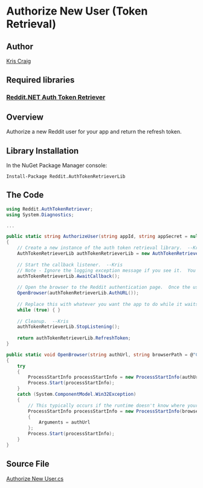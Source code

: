 # Authorize New User (Token Retrieval)

## Author

[Kris Craig](../../../docs/contributors/Kris%20Craig.md)

## Required libraries

### [Reddit.NET Auth Token Retriever](https://www.nuget.org/packages/Reddit.AuthTokenRetrieverLib)

## Overview

Authorize a new Reddit user for your app and return the refresh token.

## Library Installation

In the NuGet Package Manager console:

    Install-Package Reddit.AuthTokenRetrieverLib

## The Code

```c#
using Reddit.AuthTokenRetriever;
using System.Diagnostics;

...

public static string AuthorizeUser(string appId, string appSecret = null, int port = 8080)
{
	// Create a new instance of the auth token retrieval library.  --Kris
	AuthTokenRetrieverLib authTokenRetrieverLib = new AuthTokenRetrieverLib(appId, appSecret, port);
	
	// Start the callback listener.  --Kris
	// Note - Ignore the logging exception message if you see it.  You can use Console.Clear() after this call to get rid of it if you're running a console app.
	authTokenRetrieverLib.AwaitCallback();
	
	// Open the browser to the Reddit authentication page.  Once the user clicks "accept", Reddit will redirect the browser to localhost:8080, where AwaitCallback will take over.  --Kris
	OpenBrowser(authTokenRetrieverLib.AuthURL());
	
	// Replace this with whatever you want the app to do while it waits for the user to load the auth page and click Accept.  --Kris
	while (true) { }
	
	// Cleanup.  --Kris
	authTokenRetrieverLib.StopListening();
	
	return authTokenRetrieverLib.RefreshToken;
}

public static void OpenBrowser(string authUrl, string browserPath = @"C:\Program Files (x86)\Google\Chrome\Application\chrome.exe")
{
    try
    {
        ProcessStartInfo processStartInfo = new ProcessStartInfo(authUrl);
        Process.Start(processStartInfo);
    }
    catch (System.ComponentModel.Win32Exception)
    {
        // This typically occurs if the runtime doesn't know where your browser is.  Use BrowserPath for when this happens.  --Kris
        ProcessStartInfo processStartInfo = new ProcessStartInfo(browserPath)
        {
            Arguments = authUrl
        };
        Process.Start(processStartInfo);
    }
}
```

## Source File

[Authorize New User.cs](src/Authorize%20New%20User.cs)
